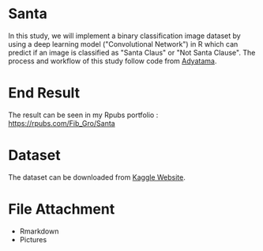 # Santa

In this study, we will implement a binary classification image dataset by using a deep learning model ("Convolutional Network") in R which can predict if an image is classified as "Santa Claus" or "Not Santa Clause". The process and workflow of this study follow code from [Adyatama](https://rpubs.com/Argaadya/image_conv). 

# End Result 

The result can be seen in my Rpubs portfolio : https://rpubs.com/Fib_Gro/Santa

# Dataset

The dataset can be downloaded from [Kaggle Website](https://www.kaggle.com/datasets/deepcontractor/is-that-santa-image-classification). 

# File Attachment

- Rmarkdown
- Pictures
